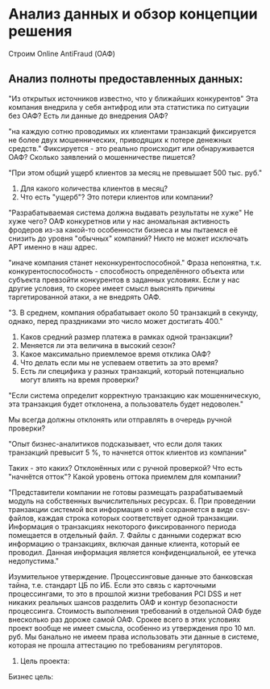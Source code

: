# Анализ данных и обзор концепции решения

Строим Online AntiFraud (ОАФ)

## Анализ полноты предоставленных данных:


"Из открытых источников известно, что у ближайших конкурентов"
Эта компания внедрила у себя антифрод или эта статистика по ситуации без ОАФ?
Есть ли данные до внедрения ОАФ?

"на каждую сотню проводимых их клиентами транзакций фиксируется не более двух мошеннических, приводящих к потере денежных средств."
Фиксируется - это реально происходит или обнаруживается ОАФ?
Сколько заявлений о мошенничестве пишется?

"При этом общий ущерб клиентов за месяц не превышает 500 тыс. руб."
1. Для какого количества клиентов в месяц? 
2. Что есть "ущерб"? Это потери клиентов или компании?

"Разрабатываемая система должна выдавать результаты не хуже"
Не хуже чего? ОАФ конкуретнов или у нас аномальная активность фродеров из-за какой-то особенности бизнеса и мы пытаемся
её снизить до уровня "обычных" компаний? Никто не может исключать APT именно в наш адрес.

"иначе компания станет неконкурентоспособной." 
Фраза непонятна, т.к. конкурентоспособность - способность определённого объекта или субъекта превзойти конкурентов в заданных условиях. 
Если у нас другие условия, то скорее имеет смысл выяснять причины таргетированной атаки, а не внедрять ОАФ.

"3. В среднем, компания обрабатывает около 50 транзакций в секунду, однако, перед праздниками это число может достигать 400."

1. Каков средний размер платежа в рамках одной транзакции?
2. Меняется ли эта величина в высокий сезон?
3. Какое максимально приемлемое время отклика ОАФ?
4. Что делать если мы не успеваем ответить за это время?
5. Есть ли специфика у разных транзакций, который потенциально могут влиять на время проверки?


"Если система определит корректную транзакцию как мошенническую, эта транзакция будет отклонена, а пользователь будет недоволен."

Мы всегда должны отклонять или отправлять в очередь ручной проверки?

"Опыт бизнес-аналитиков подсказывает, что если доля таких транзакций превысит 5 %, то начнется отток клиентов из компании"

Таких - это каких? Отклонённых или с ручной проверкой?
Что есть "начнётся отток"?
Какой уровень оттока приемлем для компании?

"Представители компании не готовы размещать разрабатываемый модуль на собственных вычислительных ресурсах.
6. При проведении транзакции системой вся информация о ней сохраняется в виде csv-файлов, каждая строка которых соответствует одной
транзакции. Информация о транзакциях некоторого фиксированного периода помещается в отдельный файл.
7. Файлы с данными содержат всю информацию о транзакциях, включая данные клиента, который ее проводил. Данная информация является
конфиденциальной, ее утечка недопустима."

Изумительное утверждение. Процессинговые данные это банковская тайна, т.е. стандарт ЦБ по ИБ. Если это связь с карточными процессингами,
то это в прошлой жизни требования PCI DSS и нет никаких реальных шансов разделить ОАФ и контур безопасности процессинга.
Стоимость выполнения требований в отдельной ОАФ буде внесколько раз дороже самой ОАФ.
Срокее всего в этих условиях проект вообще не имеет смысла, особенно из утверждения про 10 мл. руб.
Мы банально не имеем права использовать эти данные в системе, которая не прошла аттестацию по требованиям регуляторов.




1. Цель проекта:

Бизнес цель: 
